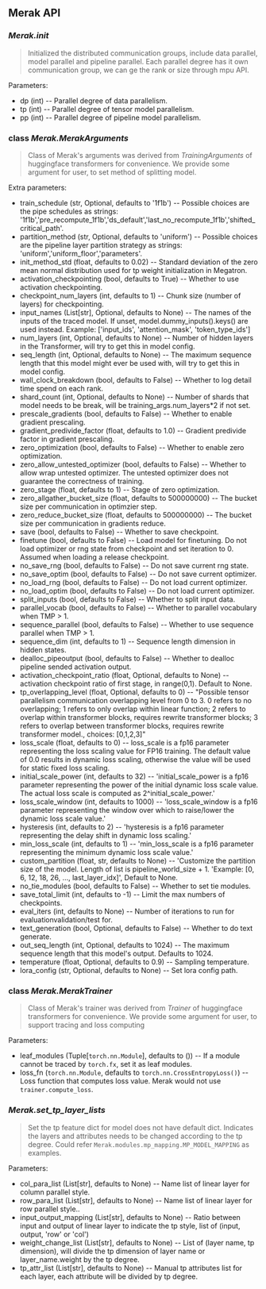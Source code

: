 <!---
Copyright (c) 2022, HPDL group, PDL lab, NUDT.  All rights reserved.

Maintainer: TXacs (txacs1993@gmail.com), Swli (lucasleesw9@gmail.com)

Licensed under the Apache License, Version 2.0 (the "License");
you may not use this file except in compliance with the License.
You may obtain a copy of the License at

    http://www.apache.org/licenses/LICENSE-2.0

Unless required by applicable law or agreed to in writing, software
distributed under the License is distributed on an "AS IS" BASIS,
WITHOUT WARRANTIES OR CONDITIONS OF ANY KIND, either express or implied.
See the License for the specific language governing permissions and
limitations under the License.
-->
## Merak API

### *Merak.init*

> Initialized the distributed communication groups, include data parallel, model parallel and pipeline parallel. Each parallel degree has it own communication group, we can ge the rank or size through mpu API.

Parameters:

-   dp (int) -- Parallel degree of data parallelism.
-   tp (int) -- Parallel degree of tensor model parallelism.
-   pp (int) -- Parallel degree of pipeline model parallelism.




### class *Merak.MerakArguments*

> Class of Merak's arguments was derived from *TrainingArguments*  of huggingface transformers for convenience. We provide some argument for user, to set method of splitting model.

Extra parameters:

-   train_schedule (str, Optional,  defaults to '1f1b') -- Possible choices are the pipe schedules as strings: '1f1b','pre_recompute_1f1b','ds_default','last_no_recompute_1f1b','shifted_critical_path'.
-   partition_method (str, Optional, defaults to 'uniform') -- Possible choices are the pipeline layer partition strategy as strings: 'uniform','uniform_floor','parameters'.
-   init_method_std (float, defaults to 0.02) -- Standard deviation of the zero mean normal distribution used for tp weight initialization in Megatron.
-   activation_checkpointing (bool, defaults to True) -- Whether to use activation checkpointing. 
-   checkpoint_num_layers (int, defaults to 1) -- Chunk size (number of layers) for checkpointing.
-   input_names (List[str], Optional, defaults to None) -- The names of the inputs of the traced model. If unset, model.dummy_inputs().keys() are used instead. 
                                                           Example: ['input_ids', 'attention_mask', 'token_type_ids']
-   num_layers (int, Optional, defaults to None) -- Number of hidden layers in the Transformer, will try to get this in model config.
-   seq_length (int, Optional, defaults to None) -- The maximum sequence length that this model might ever be used with, will try to get this in model config.
-   wall_clock_breakdown (bool, defaults to False) -- Whether to log detail time spend on each rank.
-   shard_count (int, Optional, defaults to None) -- Number of shards that model needs to be break, will be training_args.num_layers*2 if not set.
-   prescale_gradients (bool, defaults to False) -- Whether to enable gradient prescaling.
-   gradient_predivide_factor (float, defaults to 1.0) -- Gradient predivide factor in gradient prescaling.
-   zero_optimization (bool, defaults to False) -- Whether to enable zero optimization.
-   zero_allow_untested_optimizer (bool, defaults to False) -- Whether to allow wrap untested optimizer. The untested optimizer does not guarantee the correctness of training.
-   zero_stage (float, defaults to 1) -- Stage of zero optimization.
-   zero_allgather_bucket_size (float, defaults to 500000000) -- The bucket size per communication in optimzier step.
-   zero_reduce_bucket_size (float, defaults to 500000000) -- The bucket size per communication in gradients reduce.
-   save (bool, defaults to False) -- Whether to save checkpoint.
-   finetune (bool, defaults to False) -- Load model for finetuning. Do not load optimizer or rng state from checkpoint and set iteration to 0. Assumed when loading a release checkpoint.
-   no_save_rng (bool, defaults to False) -- Do not save current rng state.
-   no_save_optim (bool, defaults to False) -- Do not save current optimizer.
-   no_load_rng (bool, defaults to False) -- Do not load current optimizer.
-   no_load_optim (bool, defaults to False) -- Do not load current optimizer.
-   split_inputs (bool, defaults to False) -- Whether to split input data.
-   parallel_vocab (bool, defaults to False) -- Whether to parallel vocabulary when TMP > 1.
-   sequence_parallel (bool, defaults to False) -- Whether to use sequence parallel when TMP > 1.
-   sequence_dim (int, defaults to 1) -- Sequence length dimension in hidden states.
-   dealloc_pipeoutput (bool, defaults to False) -- Whether to dealloc pipeline sended activation output.
-   activation_checkpoint_ratio (float, Optional, defaults to None) -- activation checkpoint ratio of first stage, in range(0,1). Default to None.
-   tp_overlapping_level (float, Optional, defaults to 0) -- "Possible tensor parallelism communication overlapping level from 0 to 3.
                                                              0 refers to no overlapping; 1 refers to only overlap within linear function;
                                                              2 refers to overlap within transformer blocks, requires rewrite transformer blocks;
                                                              3 refers to overlap between transformer blocks, requires rewrite transformer model.,
                                                              choices: [0,1,2,3]"
-   loss_scale (float, defaults to 0) -- loss_scale is a fp16 parameter representing the loss scaling value for FP16 training.
                                         The default value of 0.0 results in dynamic loss scaling,
                                         otherwise the value will be used for static fixed loss scaling.
-   initial_scale_power (int, defaults to 32) -- 'initial_scale_power is a fp16 parameter representing the power of the initial dynamic loss scale value.
                                                  The actual loss scale is computed as 2^initial_scale_power.'
-   loss_scale_window (int, defaults to 1000) -- 'loss_scale_window is a fp16 parameter representing the window over which to raise/lower the dynamic loss scale value.'
-   hysteresis (int, defaults to 2) -- 'hysteresis is a fp16 parameter representing the delay shift in dynamic loss scaling.'
-   min_loss_scale (int, defaults to 1) -- 'min_loss_scale is a fp16 parameter representing the minimum dynamic loss scale value.'
-   custom_partition (float, str, defaults to None) -- 'Customize the partition size of the model. Length of list is pipeline_world_size + 1.
                                                       'Example: [0, 6, 12, 18, 26, ..., last_layer_idx]', Default to None.
-   no_tie_modules (bool, defaults to False) -- Whether to set tie modules.
-   save_total_limit (int, defaults to -1) -- Limit the max numbers of checkpoints.
-   eval_iters (int, defaults to None) -- Number of iterations to run for evaluationvalidation/test for.
-   text_generation (bool, Optional, defaults to False) -- Whether to do text generate.
-   out_seq_length (int, Optional, defaults to 1024) -- The maximum sequence length that this model's output. Defaults to 1024.
-   temperature (float, Optional, defaults to 0.9) -- Sampling temperature.
-   lora_config (str, Optional, defaults to None) -- Set lora config path.


### class *Merak.MerakTrainer*

> Class of Merak's trainer was derived from *Trainer*  of huggingface transformers for convenience. We provide some argument for user, to support tracing and loss computing

Parameters:

-   leaf_modules (Tuple[`torch.nn.Module`], defaults to ()) -- If a module cannot be traced by `torch.fx`, set it as leaf modules.
-   loss_fn (`torch.nn.Module`, defaults to `torch.nn.CrossEntropyLoss()`) -- Loss function that computes loss value. Merak would not use `trainer.compute_loss`.

    


### *Merak.set_tp_layer_lists*

> Set the tp feature dict for model does not have default dict. Indicates the layers and attributes needs to be changed according to the tp degree. Could refer `Merak.modules.mp_mapping.MP_MODEL_MAPPING` as examples.

Parameters:

-   col_para_list (List[str], defaults to None) -- Name list of linear layer for column parallel style.
-   row_para_list (List[str], defaults to None) -- Name list of linear layer for row parallel style..
-   input_output_mapping (List[str], defaults to None) -- Ratio between input and output of linear layer to indicate the tp style, list of (input, output, 'row' or 'col')
-   weight_change_list (List[str], defaults to None) -- List of (layer name, tp dimension), will divide the tp dimension of layer name or layer_name.weight by the tp degree.
-   tp_attr_list (List[str], defaults to None) -- Manual tp attributes list for each layer, each attribute will be divided by tp degree.
